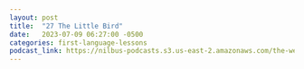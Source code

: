 ```yaml
---
layout: post
title:  "27 The Little Bird"
date:   2023-07-09 06:27:00 -0500
categories: first-language-lessons
podcast_link: https://nilbus-podcasts.s3.us-east-2.amazonaws.com/the-well-trained-mind/First%20Language%20Lessons/27%20The%20Little%20Bird.mp3
---
```


